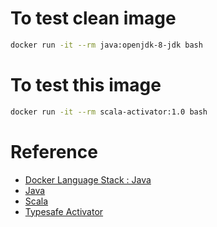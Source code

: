 
# To test clean image

```bash
docker run -it --rm java:openjdk-8-jdk bash
```

# To test this image

```bash
docker run -it --rm scala-activator:1.0 bash
```

# Reference

- [Docker Language Stack : Java](https://hub.docker.com/_/java/)
- [Java](https://www.java.com/)
- [Scala](http://www.scala-lang.org/)
- [Typesafe Activator](https://www.typesafe.com/community/core-tools/activator-and-sbt)
